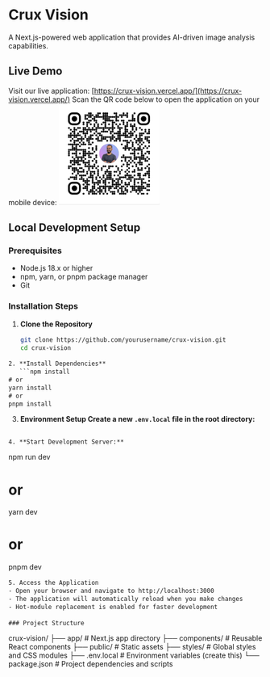 # Crux Vision

A Next.js-powered web application that provides AI-driven image analysis capabilities. 

## Live Demo

Visit our live application: [https://crux-vision.vercel.app/](https://crux-vision.vercel.app/)
Scan the QR code below to open the application on your mobile device:
<img src="/public/crux-vision-vercel-app.png" alt="Crux Vision QR Code" width="200"/>

## Local Development Setup

### Prerequisites
- Node.js 18.x or higher
- npm, yarn, or pnpm package manager
- Git

### Installation Steps

1. **Clone the Repository**
   ```bash
   git clone https://github.com/yourusername/crux-vision.git
   cd crux-vision
```
2. **Install Dependencies**
   ```npm install
# or
yarn install
# or
pnpm install
```
3. **Environment Setup Create a new `.env.local` file in the root directory:**
   ```NEXT_PUBLIC_CRUX_API_KEY=google_crux_api_key
```
4. **Start Development Server:**
```
npm run dev
# or
yarn dev
# or
pnpm dev
```
5. Access the Application
- Open your browser and navigate to http://localhost:3000
- The application will automatically reload when you make changes
- Hot-module replacement is enabled for faster development

### Project Structure
```
crux-vision/
├── app/              # Next.js app directory
├── components/       # Reusable React components
├── public/           # Static assets
├── styles/           # Global styles and CSS modules
├── .env.local        # Environment variables (create this)
└── package.json      # Project dependencies and scripts
```